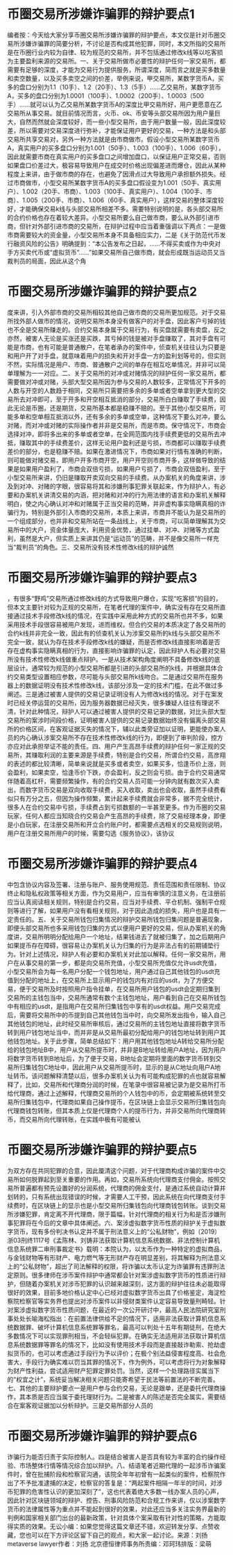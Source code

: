 # 币圈交易所涉嫌诈骗罪的辩护要点1

编者按：今天给大家分享币圈交易所涉嫌诈骗罪的辩护要点，本文仅是针对币圈交易所涉嫌诈骗罪的简要分析，不讨论是否构成其他犯罪，同时，本文所指的交易所是在币圈行业内较为自律、较为规范的交易所，并不包括通过修改k线等以吃客损为主要盈利来源的交易所。一、关于交易所做市必要性的辩护任何一家交易所，都需要有足够的深度，才能为交易行为提供服务，所谓深度，简而言之就是买多数量和卖空数量，以及买多卖空之间的价差，举例来说，甲交易所，某数字货币A，买多的盘口分别为1.1（10手）、1.2（20手）、1.3（5手）……乙交易所，某数字货币A，买多的盘口分别为1.0001（100手）、1.0002（200手）、1.0003（500手）……就可以认为乙交易所某数字货币A的深度比甲交易所好，用户更愿意在乙交易所从事交易。就目前情况而言，火币、ok、币安等头部交易所因为用户量巨大，自然而然就会深度较好，而一些小型交易所，由于用户数量一般，因此深度较差，所以需要对交易深度进行弥补，才能保证用户更好的交易，一种方法是和头部交易所共享交易对，另外一种方法就是由市商做市。假设小型交易所某数字货币A，真实用户的买多盘口分别为1.001（50手）、1.003（100手）、1.006（60手），因此就需要市商在真实用户的买多盘口之间增加盘口，以保证用户正常交易，否则如果盘口价差过大，极容易导致用户在成交时价格出现偏差进而爆仓，因此从某种程度上来讲，由于做市商的存在，也避免了因滑点过大导致用户承担额外损失。经过市商做市，小型交易所某数字货币A的买多盘口假设变为1.001（50手、真实用户）、1.002（20手、市商）、1.003（100手、真实用户）、1.004（100手、市商）、1.005（200手、市商）、1.006（60手、真实用户），这样交易的整体深度较好，才能确保交易k线与头部交易所相差不多。需要特别说明的是，各头部交易所的合约价格也存在着较大差异。小型交易所要么自己做市商，要么从外部引进市商，但针对外部引进市商的交易所，在辩护过程中应当着重强调以下两点：一是做市商需要较大的资金量，小型交易所本身不具备相应实力，二是《关于防范代币发行融资风险的公告》明确提到：“本公告发布之日起，……不得买卖或作为中央对手方买卖代币或“虚拟货币”……”如果交易所自己做市商，就会形成既当运动员又当裁判员的局面，因此从这个角

# 币圈交易所涉嫌诈骗罪的辩护要点2

度来讲，引入外部市商的交易所相较其他自己做市商的交易所更加规范。对于交易所找外部人做市的情况，说明交易所本身没有做客户的对手盘，因此客户亏掉的钱也不全是交易所赚走的。合约交易本身属于交易行为，有买盘就需要有卖盘，反之亦然，被害人无论是买涨还是买跌，其亏掉的钱是被对手盘赚取了，其对手盘有可能是市商，也有可能是普通散户，在笔者承办的案件中，侦查机关往往认为只要是和用户开了对手盘，就意味着用户的损失和开对手盘一方的盈利划等号的，但实则不然，实际情况是用户、市商、普通散户之间的单存在相互吃单情况，并非可以简单理解为一一对应。二、关于交易所的对冲或对赌情况的辩护任何一家交易所，都需要做对冲或对赌，头部大型交易所因为参与交易的人数较多，正常情况下开多的人数与开空的人数趋于相同，交易所只需要把多余的多单或者空单拿到更大型的交易所去对冲即可，至于开多和开空相互抵消的部分，交易所白白赚取了手续费，因此无论是币圈，还是期货，交易所基本都是稳赚不赔的。至于其他小型交易所，可能多单和空单相互抵消以外，还有多余的多单或空单，这种情况下要么对冲，要么对赌，而对冲或对赌的实际操作者并非是交易所，而是市商。保守情况下，市商会选择对冲，即将多出来的多单或者空单，在全网范围内找手续费更低的交易所去冲抵，赚取其中的手续费差价，这样无论用户盈利还是亏损，市商都可以赚取手续费差价的部分，也是稳赚不赔。如果在激进情况下，市商如果对行情有准确的判断，则可能做对赌交易，即用户开多市商开空，用户开空则市商开多，这样做导致的结果是如果用户盈利了，市商会双倍亏损，如果用户亏损了，市商会双倍盈利，至于小型交易所来讲，仍旧是赚取开卖双向交易的手续费。从办案机关的角度来讲，涉及到对冲、对赌的字眼，很容易将其和涉嫌刑事犯罪关联起来，作为辩护人，有必要和办案机关讲清交易的内涵，把对赌和对冲的行为用法律的语言和办案机关解释明白，使之内心确认对冲和对赌属于正当交易的范畴，并非虚构事实隐瞒真相的诈骗行为，特别是外部引入市商的交易所，本质上来讲，市商并不能认为是交易所的一个组成部分，也并非和交易所站在一条战线上，关于市商，可以简单理解其为交易所中的大户，资金体量庞大，利用资金优势，通过挂单、对冲、对赌等方式盈利，虽然是大户，但实质上来讲其仍是“运动员”的范畴，并不是像交易所一样充当“裁判员”的角色。三、交易所没有技术性修改k线的辩护诚然

# 币圈交易所涉嫌诈骗罪的辩护要点3

，有很多“野鸡”交易所通过修改k线的方式导致用户爆仓，实现“吃客损”的目的，但本文主要针对较为正规的交易所，在笔者代理的案件中，确实没有存在交易所直接通过技术手段修改k线的情况，在实践中采用此种方式的交易所也并不多，如果采用技术手段很容易被用户发现，进而维权。但合约交易的本质决定了各交易所的合约k线并非完全一致，因此有的侦查机关认为涉案交易所的k线与头部交易所不完全一致，就认为存在技术手段修改k线的嫌疑，而是否修改k线直接影响着是否存在虚构事实隐瞒真相的行为，直接影响诈骗罪的认定，因此辩护人有必要对交易所没有技术性修改k线做重点辩护。一是从技术架构角度阐明不具备修改k线的底层设计。通常较为规范的小型交易所都是引进的头部交易所的k线，并根据具体合约交易类型设置相应参数，尽可能与头部交易所k线吻合。二是通过交易所在服务器上的数据证明没有技术性修改k线，该部分涉及一定的技术门槛，在此不做过多阐述。三是通过被害人提供的交易记录证明没有人为修改k线的情况。对于在案发时已经关停运营的交易所，因为服务器数据已经灭失，很多嫌疑人往往有理说不清，针对此种情况，辩护人可以通过被害人提供的交易记录的数据，对比头部大型交易所的案涉时间段价格，证明被害人提供的交易记录数据始终没有偏离头部交易所的价格区间，在客观证据灭失的情况下，辅以此类旁证加以证明，更能使办案人员的内心确认涉案交易所不存在技术性修改k线的行为，即便到了审判阶段，控方亦应对此承担举证不能的责任。四、用户产生高昂手续费的辩护任何一家正规的交易所，其赚取利润的主要来源是手续费，特别是合约交易，所谓合约交易，高彦翔的表述的都比较清晰，简单来说就是买多或者卖空，如果买多，恰逢币价上涨，则会盈利，如果卖空，恰逢币价下跌，亦会盈利，反之则会亏损。由于合约交易通常伴随着高杠杆，需要频繁操作，有的合约交易人员可能一分钟内就有数次买入卖出，而数字货币交易是双向收取手续费，买入收取，卖出也会收取，虽然手续费看似只有万分之五，但因为操作频繁，累计起来手续费就会非常多，据不完全统计，很多人在合约交易中亏损，手续费占到亏损数额的一半甚至更多。作为币圈的交易玩家，任何人都应当知晓合约交易会产生高昂的手续费，除了交易经理本身，即便是小白玩家，在注册交易所和开立合约账户时，都需要点选相关的交易规则说明，用户在注册交易所用户的时候，需要勾选《服务协议》，该协议

# 币圈交易所涉嫌诈骗罪的辩护要点4

中包含协议内容及签署、注册与账户、服务使用规范、责任范围和责任限制、协议终止和隐私权政策等相关方面，作为交易用户，应当有审慎的注意义务，在注册前应当认真阅读相关规则，特别是合约交易，应当对手续费、平仓机制、强制平仓规则等进行了解，如果用户没有看相关规则，对于因此造成的损失，用户也是具有一定责任的。五、关于交易所钱包归集情况的辩护交易所钱包归集问题是普遍现象，即便头部交易所也多采用钱包归集的方式以便用户更好的交易，但从办案机关的角度讲，交易所明明分配给用户一个地址，结果钱进去了就被归集了，加之后期用户如果提币存在障碍，很容易让办案机关认为归集的行为是非法占有的前期铺垫行为。针对上述情况，辩护人有必要和办案机关对此加以解释。任何一家交易所，用户在从事交易的第一步，都是向交易所充值，小型交易所充值仅允许usdt充值，小型交易所会为每一名用户分配一个钱包地址，用户通过自己其他钱包的usdt充值到分配的地址上，在交易所上显示用户的钱包内有对应的usdt，为了方便交易，便于交易所及时按照用户指令挂单，在交易所用户钱包的usdt会定期归集到交易所的主钱包当中，交易所通常有数个主钱包地址，用户看到自己在交易所钱包中有相应的usdt，是指用户在交易所归集钱包中享有的usdt权益。用户交易完成后，需要将交易所中的币提到自己其他钱包当中时，向交易所发出指令，输入自己其他钱包的地址，此时经交易所审核后，通过交易所的主钱包地址直接将数字货币转到用户钱包地址当中，而并非是从交易所最初分配给用户的钱包地址转到用户其他钱包地址。关于此步骤，简单总结如下：用户用其他钱包地址A转给交易所分配给的钱包地址B中，用户从交易所提币时，并非是B地址转给用户A地址，因为用户将数字货币转到B地址后，为了便于交易，B地址会定期将里面的数字货币转到交易所归集钱包C地址中，因此用户从交易所提币时，显示的是从C地址向用户A地址转币。该问题解释清楚以后，很多办案机关认为有可能构成犯罪的点也就容易解释了，比如，交易所和代理商分润的时候，在笔录中很容易被记录为是交易所打币给代理商，通过上述解释，代理商交易所的个人钱包中的币，会定期被系统转至交易所归集钱包中，代理商如果自己操作提币，在区块链上会显示交易所归集钱包向代理商钱包转账，但其本质上仅是代理商个人的提币行为，并非交易所向代理商转币，而交易所向代理转账，在实践中极有可能被认

# 币圈交易所涉嫌诈骗罪的辩护要点5

为双方存在共同犯罪的合意，因此厘清这个问题，对于代理商构成诈骗的案件中交易所如何脱罪起到至关重要的作用。再如，交易所系统向代理商支付佣金。按照交易所普遍都有预先设置好的分润系统，代理商的佣金支付，是通过系统自动计算并划转的，只有系统出现错误的时候，才需要人工干预，因此系统在向代理商支付手续费时，在区块链上的显示也是小型交易所归集钱包向代理商钱包转账。谈到交易所涉嫌犯罪，肯定离不开代理商，限于篇幅，针对代理商的相关行为和是否涉嫌刑事犯罪将在今后的文章中具体阐述。六、案涉虚拟数字货币性质的辩护关于虚拟数字货币，现有多份判决书认定并不属于刑法意义上的“公私财物”，例如（2019）浙03刑终1117号《孟陈林、刘铸非法获取计算机信息系统数据、非法控制计算机信息系统罪二审刑事裁定书》载明：本院认为，以太币作为一种特定的虚拟商品，与金钱财物等有形财产、电力燃气等无形财产存在明显差别，将其解释为刑法意义上的“公私财物”，超出了司法解释的权限，将诈骗以太币认定为诈骗罪有违罪刑法定原则。很多律师在涉币案件辩护中通常都会针对案涉虚拟数字货币的性质进行辩护，但随着办案机关对涉币犯罪的认识越来越深刻，这方面的辩护往往未必能取得很好的效果，目前多地价格认定中心已经对虚拟数字货币出具了价格鉴定，海淀检察院检察官等实务界也提出对涉币案件以非侵财类案件认定容易导致量刑畸轻。针对案涉虚拟数字货币性质问题，在最近的一次公开研讨中，最高人民法院研究室刑事处处长喻海松指出：在前置法律供给不足的情况下，适用非法获取计算机信息系统数据罪、破坏计算机信息系统罪等罪名，最高可以判处十五年有期徒刑，在绝大多数情况下可以实现罪刑相当，不会轻纵犯罪。在确实无法适用非法获取计算机信息系统数据罪等罪名的情况下，比如没有使用技术手段而是直接敲诈勒索、抢劫虚拟货币的，也可以考虑通过手段行为予以评价；在极个别法益侵害程度高、社会危害大，手段行为确实难以罚当其罪的情况下，作为例外，可以考虑将行为对象解释为财产性利益，尝试适用财产犯罪定罪处罚。当然，这样一个处理路径实属当下的“权宜之计”，系统妥当解决相关问题只能寄希望于民法等前置法的不断完善。七、其他的主要辩护要点一是用户参与合约交易，无论是跟单，还是委托代理商操作，其本质是否应当属于委托理财行为。二是被害人的陈述是否完全属实，需要结合在案客观证据加以分析辩护。三是交易所部分人员的

# 币圈交易所涉嫌诈骗罪的辩护要点6

诈骗行为能否归责于实际控制人。四是结合被害人是否具有较为丰富的合约操作经验、市场整体行情等情况综合加以辩护。八、结语笔者近期代理的一起涉币诈骗案件时，曾在批捕阶段和检察官沟通，该院全年年初曾有一起类似的案件，检察院作出了不予批准逮捕的决定，检察官的答复是：“两起案件相隔一年半的时间，对涉币犯罪的危害性认识的更加深刻了”，这也代表着绝大多数一线办案人员的心声，因此针对区块链领域的辩护、控告、刑事风险防范和合规工作来讲，仅以涉案数字货币的法律属性等为重点并不能起到很好的效果，对此还应当多关注实务界最新的判例和国家相关部门出台的最新政策，针对具体个案采取有针对性的策略，方能取得实质的效果。无讼小编：如果您觉得这篇文章还不错，欢迎转发分享、点赞收藏，您也可以在下方评论区留下自己的观点，和大家一起讨论。来源：刘扬metaverse lawyer作者：刘扬 北京德恒律师事务所责编：邓珂玮排版：梁萌

